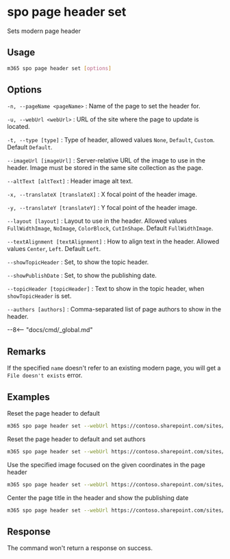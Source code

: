 # spo page header set

Sets modern page header

## Usage

```sh
m365 spo page header set [options]
```

## Options

`-n, --pageName <pageName>`
: Name of the page to set the header for.

`-u, --webUrl <webUrl>`
: URL of the site where the page to update is located.

`-t, --type [type]`
: Type of header, allowed values `None`, `Default`, `Custom`. Default `Default`.

`--imageUrl [imageUrl]`
: Server-relative URL of the image to use in the header. Image must be stored in the same site collection as the page.

`--altText [altText]`
: Header image alt text.

`-x, --translateX [translateX]`
: X focal point of the header image.

`-y, --translateY [translateY]`
: Y focal point of the header image.

`--layout [layout]`
: Layout to use in the header. Allowed values `FullWidthImage`, `NoImage`, `ColorBlock`, `CutInShape`. Default `FullWidthImage`.

`--textAlignment [textAlignment]`
: How to align text in the header. Allowed values `Center`, `Left`. Default `Left`.

`--showTopicHeader`
: Set, to show the topic header.

`--showPublishDate`
: Set, to show the publishing date.

`--topicHeader [topicHeader]`
: Text to show in the topic header, when `showTopicHeader` is set.

`--authors [authors]`
: Comma-separated list of page authors to show in the header.

--8<-- "docs/cmd/_global.md"

## Remarks

If the specified `name` doesn't refer to an existing modern page, you will get a `File doesn't exists` error.

## Examples

Reset the page header to default

```sh
m365 spo page header set --webUrl https://contoso.sharepoint.com/sites/team-a --pageName home.aspx
```

Reset the page header to default and set authors

```sh
m365 spo page header set --webUrl https://contoso.sharepoint.com/sites/team-a --pageName home.aspx --authors "steve@contoso.com, bob@contoso.com"
```

Use the specified image focused on the given coordinates in the page header

```sh
m365 spo page header set --webUrl https://contoso.sharepoint.com/sites/team-a --pageName home.aspx --type Custom --imageUrl /sites/team-a/SiteAssets/hero.jpg --altText 'Sunset over the ocean' --translateX 42.3837520042758 --translateY 56.4285714285714
```

Center the page title in the header and show the publishing date

```sh
m365 spo page header set --webUrl https://contoso.sharepoint.com/sites/team-a --pageName home.aspx --textAlignment Center --showPublishDate
```

## Response

The command won't return a response on success.
